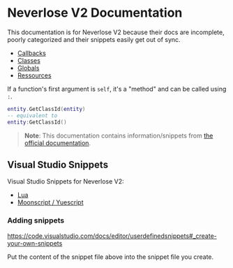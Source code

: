 
# Neverlose V2 Documentation

This documentation is for Neverlose V2 because their docs are incomplete, poorly categorized and their snippets easily get out of sync.

- [Callbacks](callbacks.html)
- [Classes](classes.html)
- [Globals](globals.html)
- [Ressources](ressources.html)

If a function's first argument is `self`, it's a "method" and can be called using `:`.

```lua
entity.GetClassId(entity)
-- equivalent to
entity:GetClassId()
```

> **Note**:
> This documentation contains information/snippets from [the official documentation](https://github.com/neverlosecc/api-documentation).


## Visual Studio Snippets

Visual Studio Snippets for Neverlose V2:

- [Lua](/csgo/neverlose/v2/snippets.lua.json)
- [Moonscript / Yuescript](/csgo/neverlose/v2/snippets.moon.json)

### Adding snippets

https://code.visualstudio.com/docs/editor/userdefinedsnippets#_create-your-own-snippets

Put the content of the snippet file above into the snippet file you create.
